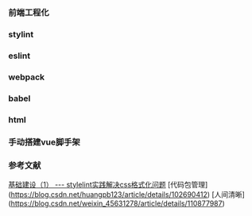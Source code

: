 ### 前端工程化
### stylint
### eslint
### webpack
### babel
### html
### 手动搭建vue脚手架

### 参考文献
[基础建设（1） --- stylelint实践解决css格式化问题](https://zhuanlan.zhihu.com/p/199274337)
[代码包管理] (https://blog.csdn.net/huangpb123/article/details/102690412)
[人间清晰] (https://blog.csdn.net/weixin_45631278/article/details/110877987)

